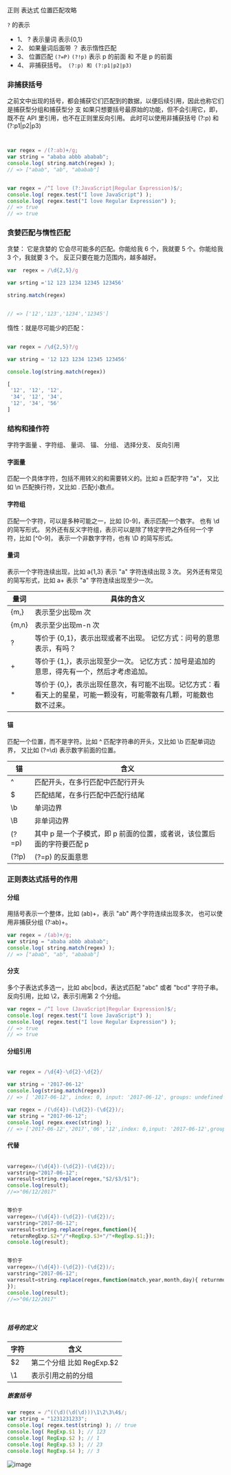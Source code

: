 正则 表达式 位置匹配攻略 

```?``` 的表示

+ 1、 ?  表示量词 表示{0,1}
+ 2、 如果量词后面带 ？ 表示惰性匹配 
+ 3、 位置匹配 ```(?=P)``` ```(?!p)```   表示 p 的前面 和 不是 p 的前面
+ 4、 非捕获括号。``` (?:p) 和 (?:p1|p2|p3)```

###  非捕获括号

之前文中出现的括号，都会捕获它们匹配到的数据，以便后续引用，因此也称它们是捕获型分组和捕获型分
支
如果只想要括号最原始的功能，但不会引用它，即，既不在 API 里引用，也不在正则里反向引用。
此时可以使用非捕获括号 (?:p) 和 (?:p1|p2|p3)

```js


var regex = /(?:ab)+/g;
var string = "ababa abbb ababab";
console.log( string.match(regex) );
// => ["abab", "ab", "ababab"]


var regex = /^I love (?:JavaScript|Regular Expression)$/;
console.log( regex.test("I love JavaScript") );
console.log( regex.test("I love Regular Expression") );
// => true
// => true


```



###  贪婪匹配与惰性匹配


贪婪： 它是贪婪的 它会尽可能多的匹配。你能给我 6 个，我就要 5 个。你能给我 3 个，我就要 3 个。
反正只要在能力范围内，越多越好。

```js
var  regex = /\d{2,5}/g

var srting ='12 123 1234 12345 123456'

string.match(regex)


// => ['12','123','1234','12345']
```
惰性：就是尽可能少的匹配：

 ```js
 
var regex = /\d{2,5}?/g

var string = '12 123 1234 12345 123456'

console.log(string.match(regex))

[
  '12', '12', '12',
  '34', '12', '34',
  '12', '34', '56'
]

 ```



### 结构和操作符

字符字面量 、字符组、 量词、  锚、 分组、 选择分支、 反向引用 



#### 字面量

匹配一个具体字符，包括不用转义的和需要转义的。比如 a 匹配字符 "a"，
又比如 \n 匹配换行符，又比如 \. 匹配小数点。

#### 字符组

匹配一个字符，可以是多种可能之一，比如 [0-9]，表示匹配一个数字。
也有 \d 的简写形式。
另外还有反义字符组，表示可以是除了特定字符之外任何一个字符，比如 [^0-9]，
表示一个非数字字符，也有 \D 的简写形式。

#### 量词 
表示一个字符连续出现，比如 a{1,3} 表示 "a" 字符连续出现 3 次。
另外还有常见的简写形式，比如 a+ 表示 "a" 字符连续出现至少一次。

  | 量词      | 具体的含义
  | ------   | ------ |
  | {m,}     | 表示至少出现m 次
  | {m,n}      | 表示至少出现m-n 次
  | ?      | 等价于 {0,1}，表示出现或者不出现。 记忆方式：问号的意思表示，有吗？
  | +  | 等价于 {1,}，表示出现至少一次。 记忆方式：加号是追加的意思，得先有一个，然后才考虑追加。
  | * | 等价于 {0,}，表示出现任意次，有可能不出现。记忆方式：看看天上的星星，可能一颗没有，可能零散有几颗，可能数也数不过来。
  


#### 锚

匹配一个位置，而不是字符。比如 ^ 匹配字符串的开头，又比如 \b 匹配单词边界，
又比如 (?=\d) 表示数字前面的位置。

| 锚    | 含义 
|------- | ------| 
| ^  |  匹配开头，在多行匹配中匹配行开头
| $  | 匹配结尾，在多行匹配中匹配行结尾
| \b |  单词边界
| \B  | 非单词边界
| (?=p)  | 其中 p 是一个子模式，即 p 前面的位置，或者说，该位置后面的字符要匹配 p
| (?!p)  | (?=p) 的反面意思
 
### 正则表达式括号的作用

#### 分组
用括号表示一个整体，比如 (ab)+，表示 "ab" 两个字符连续出现多次，
也可以使用非捕获分组 (?:ab)+。

```js
var regex = /(ab)+/g;
var string = "ababa abbb ababab";
console.log( string.match(regex) );
// => ["abab", "ab", "ababab"]
```

#### 分支

多个子表达式多选一，比如 abc|bcd，表达式匹配 "abc" 或者 "bcd" 字符子串。
反向引用，比如 \2，表示引用第 2 个分组。

```js
var regex = /^I love (JavaScript|Regular Expression)$/;
console.log( regex.test("I love JavaScript") );
console.log( regex.test("I love Regular Expression") );
// => true
// => true
```


 #### 分组引用
 
 ```js
 
 var regex = /\d{4}-\d{2}-\d{2}/

var string = '2017-06-12'
console.log(string.match(regex))
// => [ '2017-06-12', index: 0, input: '2017-06-12', groups: undefined ]

var regex = /(\d{4})-(\d{2})-(\d{2})/;
var string = "2017-06-12";
console.log( regex.exec(string) );
// => ['2017-06-12','2017','06','12',index: 0,input: '2017-06-12',groups: undefined]


 ```
 
#### 代替

```js

varregex=/(\d{4})-(\d{2})-(\d{2})/;
varstring="2017-06-12";
varresult=string.replace(regex,"$2/$3/$1");
console.log(result);
//=>"06/12/2017"


等价于
varregex=/(\d{4})-(\d{2})-(\d{2})/;
varstring="2017-06-12";
varresult=string.replace(regex,function(){
 returnRegExp.$2+"/"+RegExp.$3+"/"+RegExp.$1;});
console.log(result);


等价于
varregex=/(\d{4})-(\d{2})-(\d{2})/;
varstring="2017-06-12";
varresult=string.replace(regex,function(match,year,month,day){ returnmonth+"/"+day+"/"+year;
});
console.log(result);
//=>"06/12/2017"




```

##### 括号的定义

 | 字符  | 含义
 | -------- | ---------|
 | $2 | 第二个分组 比如 RegExp.$2 
 | \1 | 表示引用之前的分组
 
 
##### 嵌套括号

```js
var regex = /^((\d)(\d(\d)))\1\2\3\4$/;
var string = "1231231233";
console.log( regex.test(string) ); // true
console.log( RegExp.$1 ); // 123
console.log( RegExp.$2 ); // 1
console.log( RegExp.$3 ); // 23
console.log( RegExp.$4 ); // 3
```
![image](https://user-images.githubusercontent.com/23721492/150926005-8fd70bd5-f779-4de2-a473-622a3dbe2336.png)


